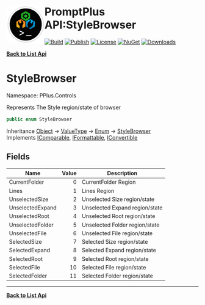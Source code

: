 # <img align="left" width="100" height="100" src="../images/icon.png">PromptPlus API:StyleBrowser 

[![Build](https://github.com/FRACerqueira/PromptPlus/workflows/Build/badge.svg)](https://github.com/FRACerqueira/PromptPlus/actions/workflows/build.yml)
[![Publish](https://github.com/FRACerqueira/PromptPlus/actions/workflows/publish.yml/badge.svg)](https://github.com/FRACerqueira/PromptPlus/actions/workflows/publish.yml)
[![License](https://img.shields.io/badge/License-MIT-yellow.svg)](https://github.com/FRACerqueira/PromptPlus/blob/master/LICENSE)
[![NuGet](https://img.shields.io/nuget/v/PromptPlus)](https://www.nuget.org/packages/PromptPlus/)
[![Downloads](https://img.shields.io/nuget/dt/PromptPlus)](https://www.nuget.org/packages/PromptPlus/)

[**Back to List Api**](./apis.md)

# StyleBrowser

Namespace: PPlus.Controls

Represents The Style region/state of browser

```csharp
public enum StyleBrowser
```

Inheritance [Object](https://docs.microsoft.com/en-us/dotnet/api/system.object) → [ValueType](https://docs.microsoft.com/en-us/dotnet/api/system.valuetype) → [Enum](https://docs.microsoft.com/en-us/dotnet/api/system.enum) → [StyleBrowser](./pplus.controls.stylebrowser.md)<br>
Implements [IComparable](https://docs.microsoft.com/en-us/dotnet/api/system.icomparable), [IFormattable](https://docs.microsoft.com/en-us/dotnet/api/system.iformattable), [IConvertible](https://docs.microsoft.com/en-us/dotnet/api/system.iconvertible)

## Fields

| Name | Value | Description |
| --- | --: | --- |
| CurrentFolder | 0 | CurrentFolder Region |
| Lines | 1 | Lines Region |
| UnselectedSize | 2 | Unselected Size region/state |
| UnselectedExpand | 3 | Unselected Expand region/state |
| UnselectedRoot | 4 | Unselected Root region/state |
| UnselectedFolder | 5 | Unselected Folder region/state |
| UnselectedFile | 6 | Unselected File region/state |
| SelectedSize | 7 | Selected Size region/state |
| SelectedExpand | 8 | Selected Expand region/state |
| SelectedRoot | 9 | Selected Root region/state |
| SelectedFile | 10 | Selected File region/state |
| SelectedFolder | 11 | Selected Folder region/state |


- - -
[**Back to List Api**](./apis.md)
